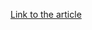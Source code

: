[Link to the article](https://advanced-intel.com/post/revil-vanishes-from-underground-infrastructure-down-support-staff-adverts-silent)
